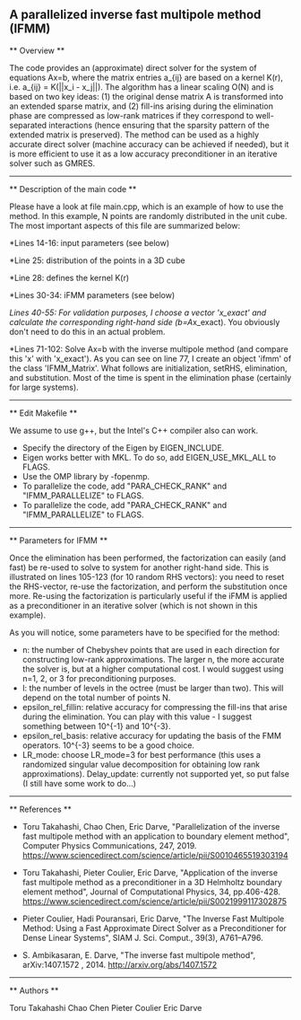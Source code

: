 ## A parallelized inverse fast multipole method (IFMM)

** Overview **

The code provides an (approximate) direct solver for the system of equations Ax=b, where the matrix entries a_{ij} are based on a kernel K(r), i.e. a_{ij} = K(||x_i - x_j||). The algorithm has a linear scaling O(N) and is based on two key ideas: (1) the original dense matrix A is transformed into an extended sparse matrix, and (2) fill-ins arising during the elimination phase are compressed as low-rank matrices if they correspond to well-separated interactions (hence ensuring that the sparsity pattern of the extended matrix is preserved). The method can be used as a highly accurate direct solver (machine accuracy can be achieved if needed), but it is more efficient to use it as a low accuracy preconditioner in an iterative solver such as GMRES.

---

** Description of the main code **

Please have a look at file main.cpp, which is an example of how to use the method. In this example, N points are randomly distributed in the unit cube. The most important aspects of this file are summarized below:

*Lines 14-16: input parameters (see below)

*Line 25: distribution of the points in a 3D cube

*Line 28: defines the kernel K(r)

*Lines 30-34: iFMM parameters (see below)

*Lines 40-55: For validation purposes, I choose a vector 'x_exact' and calculate the corresponding right-hand side (b=A*x_exact). You obviously don't need to do this in an actual problem.

*Lines 71-102: Solve Ax=b with the inverse multipole method (and compare this 'x' with 'x_exact'). As you can see on line 77, I create an object 'ifmm' of the class 'IFMM_Matrix'. What follows are initialization, setRHS, elimination, and substitution. Most of the time is spent in the elimination phase (certainly for large systems).

---

** Edit Makefile **

We assume to use g++, but the Intel's C++ compiler also can work.

* Specify the directory of the Eigen by EIGEN_INCLUDE.
* Eigen works better with MKL. To do so, add EIGEN_USE_MKL_ALL to FLAGS.
* Use the OMP library by -fopenmp.
* To parallelize the code, add "PARA_CHECK_RANK" and "IFMM_PARALLELIZE" to FLAGS.
* To parallelize the code, add "PARA_CHECK_RANK" and "IFMM_PARALLELIZE" to FLAGS.

---

** Parameters for IFMM **

Once the elimination has been performed, the factorization can easily (and fast) be re-used to solve to system for another right-hand side. This is illustrated on lines 105-123 (for 10 random RHS vectors): you need to reset the RHS-vector, re-use the factorization, and perform the substitution once more. Re-using the factorization is particularly useful if the iFMM is applied as a preconditioner in an iterative solver (which is not shown in this example).

As you will notice, some parameters have to be specified for the method:

* n: the number of Chebyshev points that are used in each direction for constructing low-rank approximations. The larger n, the more accurate the solver is, but at a higher computational cost. I would suggest using n=1, 2, or 3 for preconditioning purposes.
* l: the number of levels in the octree (must be larger than two). This will depend on the total number of points N.
* epsilon_rel_fillin: relative accuracy for compressing the fill-ins that arise during the elimination. You can play with this value - I suggest something between 10^{-1} and 10^{-3}.
* epsilon_rel_basis: relative accuracy for updating the basis of the FMM operators. 10^{-3} seems to be a good choice.
* LR_mode: choose LR_mode=3 for best performance (this uses a randomized singular value decomposition for obtaining low rank approximations).
    Delay_update: currently not supported yet, so put false (I still have some work to do...)

---

** References **

* Toru Takahashi, Chao Chen, Eric Darve, "Parallelization of the inverse fast multipole method with an application to boundary element method", Computer Physics Communications, 247, 2019. https://www.sciencedirect.com/science/article/pii/S0010465519303194

* Toru Takahashi, Pieter Coulier, Eric Darve, "Application of the inverse fast multipole method as a preconditioner in a 3D Helmholtz boundary element method", Journal of Computational Physics, 34, pp.406-428. https://www.sciencedirect.com/science/article/pii/S0021999117302875

* Pieter Coulier, Hadi Pouransari, Eric Darve, "The Inverse Fast Multipole Method: Using a Fast Approximate Direct Solver as a Preconditioner for Dense Linear Systems", SIAM J. Sci. Comput., 39(3), A761–A796.

* S. Ambikasaran, E. Darve, "The inverse fast multipole method", arXiv:1407.1572
, 2014. http://arxiv.org/abs/1407.1572

---

** Authors **

Toru Takahashi
Chao Chen
Pieter Coulier
Eric Darve
